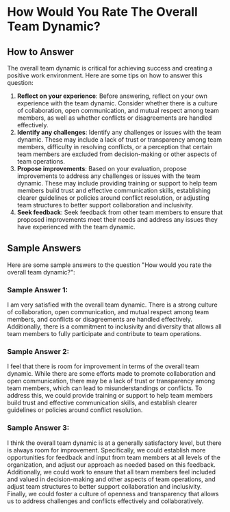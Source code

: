 How Would You Rate The Overall Team Dynamic?
===================================================================

How to Answer
-------------

The overall team dynamic is critical for achieving success and creating a positive work environment. Here are some tips on how to answer this question:

1. **Reflect on your experience**: Before answering, reflect on your own experience with the team dynamic. Consider whether there is a culture of collaboration, open communication, and mutual respect among team members, as well as whether conflicts or disagreements are handled effectively.
2. **Identify any challenges**: Identify any challenges or issues with the team dynamic. These may include a lack of trust or transparency among team members, difficulty in resolving conflicts, or a perception that certain team members are excluded from decision-making or other aspects of team operations.
3. **Propose improvements**: Based on your evaluation, propose improvements to address any challenges or issues with the team dynamic. These may include providing training or support to help team members build trust and effective communication skills, establishing clearer guidelines or policies around conflict resolution, or adjusting team structures to better support collaboration and inclusivity.
4. **Seek feedback**: Seek feedback from other team members to ensure that proposed improvements meet their needs and address any issues they have experienced with the team dynamic.

Sample Answers
--------------

Here are some sample answers to the question "How would you rate the overall team dynamic?":

### Sample Answer 1:

I am very satisfied with the overall team dynamic. There is a strong culture of collaboration, open communication, and mutual respect among team members, and conflicts or disagreements are handled effectively. Additionally, there is a commitment to inclusivity and diversity that allows all team members to fully participate and contribute to team operations.

### Sample Answer 2:

I feel that there is room for improvement in terms of the overall team dynamic. While there are some efforts made to promote collaboration and open communication, there may be a lack of trust or transparency among team members, which can lead to misunderstandings or conflicts. To address this, we could provide training or support to help team members build trust and effective communication skills, and establish clearer guidelines or policies around conflict resolution.

### Sample Answer 3:

I think the overall team dynamic is at a generally satisfactory level, but there is always room for improvement. Specifically, we could establish more opportunities for feedback and input from team members at all levels of the organization, and adjust our approach as needed based on this feedback. Additionally, we could work to ensure that all team members feel included and valued in decision-making and other aspects of team operations, and adjust team structures to better support collaboration and inclusivity. Finally, we could foster a culture of openness and transparency that allows us to address challenges and conflicts effectively and collaboratively.
